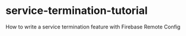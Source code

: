 # service-termination-tutorial
How to write a service termination feature with Firebase Remote Config
